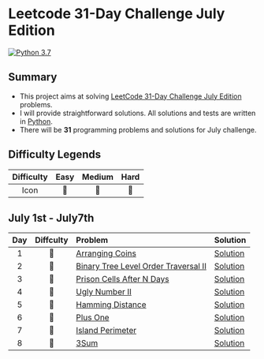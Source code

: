 # Leetcode 31-Day Challenge July Edition

[![Python 3.7](https://img.shields.io/badge/Python-3.7-orange.svg?style=flat)](https://www.python.org/)  

## Summary
- This project aims at solving [LeetCode 31-Day Challenge July Edition](https://leetcode.com/explore/challenge/card/july-leetcoding-challenge) problems. 
- I will provide straightforward solutions. All solutions and tests are written in [Python](https://www.python.org/).
- There will be **31** programming problems and solutions for July challenge. 

## Difficulty Legends
| Difficulty | Easy | Medium | Hard |
|:--: | :--: | :--: |  :--: |
| Icon | 📗 | 📙 | 📕 |

## July 1st - July7th
| Day | Diffculty | Problem | Solution |
|:--:| :--: | :-- | -- |
| 1 |📗|[Arranging Coins](https://leetcode.com/problems/arranging-coins/) | [Solution](https://github.com/nileshpaliwal/July-LeetCoding-Challenge-2020/blob/master/Arranging%20Coins.py)|
| 2 |📗|[Binary Tree Level Order Traversal II](https://leetcode.com/problems/binary-tree-level-order-traversal-ii/) | [Solution](https://github.com/nileshpaliwal/July-LeetCoding-Challenge-2020/blob/master/Binary%20Tree%20Level%20Order%20Traversal%20II.py)|
| 3 |📙|[Prison Cells After N Days](https://leetcode.com/explore/challenge/card/july-leetcoding-challenge/544/week-1-july-1st-july-7th/3379/) | [Solution](https://github.com/nileshpaliwal/July-LeetCoding-Challenge-2020/blob/master/Prison%20Cells%20After%20N%20Days.py)|
| 4 |📙|[Ugly Number II](https://leetcode.com/problems/ugly-number-ii/) | [Solution](https://github.com/nileshpaliwal/July-LeetCoding-Challenge-2020/blob/master/Ugly%20Number%20II.py)|
| 5 |📗|[Hamming Distance](https://leetcode.com/problems/hamming-distance/) | [Solution](https://github.com/nileshpaliwal/July-LeetCoding-Challenge-2020/blob/master/Hamming%20Distance.py)|
| 6 |📗|[Plus One](https://leetcode.com/problems/plus-one/) | [Solution](https://github.com/nileshpaliwal/July-LeetCoding-Challenge-2020/blob/master/Plus%20One.py)|
| 7 |📗|[Island Perimeter](https://leetcode.com/problems/island-perimeter/) | [Solution](https://github.com/nileshpaliwal/July-LeetCoding-Challenge-2020/blob/master/Island%20Perimeter.py)|
| 8 |📙|[3Sum](https://leetcode.com/problems/3sum/) | [Solution](https://github.com/nileshpaliwal/July-LeetCoding-Challenge-2020/blob/master/3Sum.py)|
